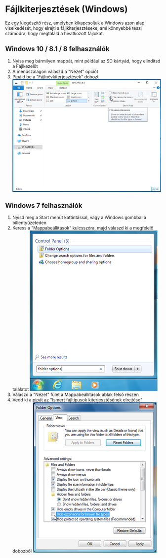 # Fájlkiterjesztések (Windows)

Ez egy kiegészítő rész, amelyben kikapcsoljuk a Windows azon alap viselkedését, hogy elrejti a fájlkiterjesztéseke, ami könnyebbé teszi számodra, hogy megtaláld a hivatkozott fájlokat.

## Windows 10 / 8.1 / 8 felhasználók
1. Nyiss meg bármilyen mappát, mint például az SD kártyád, hogy elindítsd a Fájlkezelőt
1. A menüszalagon válaszd a "Nézet" opciót
1. Pipáld be a "Fájlnévkiterjesztések" dobozt
   ![Képernyőkép a "Fájl név kiterjesztések" jelölőnégyzetről Windows 10-en](/assets/images/windows-10-file-extensions.png)

## Windows 7 felhasználók
1. Nyisd meg a Start menüt kattintással, vagy a Windows gombbal a billentyűzeteden
1. Keress a "Mappabeállítások" kulcsszóra, majd válaszd ki a megfelelő találatot
   ![Képernyőkép a "mappa opciók" keresésésről a Windows 7 Start Menüben](/assets/images/windows-7-folder-options-start-menu.png)
1. Válaszd a "Nézet" fület a Mappabeállítások ablak felső részén
1. Vedd ki a pipát az "Ismert fájltípusok kiterjesztésének elrejtése" dobozból
   ![Képernyőkép a "Mappa beállítások" ablakról Windows 7-en az "Ismert fájltípusok kiterjesztésének elrejtése " opciót kikapcsolva](/assets/images/windows-7-folder-options.png)
